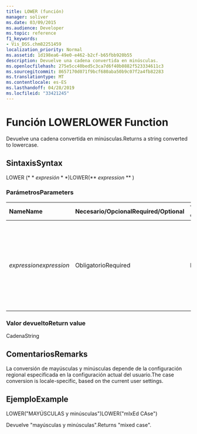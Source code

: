 ```yaml
---
title: LOWER (función)
manager: soliver
ms.date: 03/09/2015
ms.audience: Developer
ms.topic: reference
f1_keywords:
- Vis_DSS.chm82251459
localization_priority: Normal
ms.assetid: 1d198ea6-49e0-e462-b2cf-b65fbb920b55
description: Devuelve una cadena convertida en minúsculas.
ms.openlocfilehash: 275e5cc40bed5c3ca7d6f40b0882f523334611c3
ms.sourcegitcommit: 8657170d071f9bcf680aba50b9c07f2a4fb82283
ms.translationtype: MT
ms.contentlocale: es-ES
ms.lasthandoff: 04/28/2019
ms.locfileid: "33421245"
---
```

# <a name="lower-function"></a><span data-ttu-id="5388d-103">Función LOWER</span><span class="sxs-lookup"><span data-stu-id="5388d-103">LOWER Function</span></span>

<span data-ttu-id="5388d-104">Devuelve una cadena convertida en minúsculas.</span><span class="sxs-lookup"><span data-stu-id="5388d-104">Returns a string converted to lowercase.</span></span>
  
## <a name="syntax"></a><span data-ttu-id="5388d-105">Sintaxis</span><span class="sxs-lookup"><span data-stu-id="5388d-105">Syntax</span></span>

<span data-ttu-id="5388d-106">LOWER (\* \* *expresión* \* \*)</span><span class="sxs-lookup"><span data-stu-id="5388d-106">LOWER(\*\* *expression* \*\* )</span></span> 
  
### <a name="parameters"></a><span data-ttu-id="5388d-107">Parámetros</span><span class="sxs-lookup"><span data-stu-id="5388d-107">Parameters</span></span>

|<span data-ttu-id="5388d-108">**Name**</span><span class="sxs-lookup"><span data-stu-id="5388d-108">**Name**</span></span>|<span data-ttu-id="5388d-109">**Necesario/Opcional**</span><span class="sxs-lookup"><span data-stu-id="5388d-109">**Required/Optional**</span></span>|<span data-ttu-id="5388d-110">**Tipo de datos**</span><span class="sxs-lookup"><span data-stu-id="5388d-110">**Data Type**</span></span>|<span data-ttu-id="5388d-111">**Descripción**</span><span class="sxs-lookup"><span data-stu-id="5388d-111">**Description**</span></span>|
|:-----|:-----|:-----|:-----|
| <span data-ttu-id="5388d-112">_expression_</span><span class="sxs-lookup"><span data-stu-id="5388d-112">_expression_</span></span> <br/> |<span data-ttu-id="5388d-113">Obligatorio</span><span class="sxs-lookup"><span data-stu-id="5388d-113">Required</span></span>  <br/> |<span data-ttu-id="5388d-114">**Diferencias**</span><span class="sxs-lookup"><span data-stu-id="5388d-114">**Varies**</span></span> <br/> | <span data-ttu-id="5388d-115">Cadena, referencia de celda o expresión; el resultado se convierte en una cadena cuyos caracteres se convierten en minúsculas.</span><span class="sxs-lookup"><span data-stu-id="5388d-115">A string, a cell reference, or an expression; the result is converted to a string which is then converted to lowercase.</span></span>  <br/> |
   
### <a name="return-value"></a><span data-ttu-id="5388d-116">Valor devuelto</span><span class="sxs-lookup"><span data-stu-id="5388d-116">Return value</span></span>

<span data-ttu-id="5388d-117">Cadena</span><span class="sxs-lookup"><span data-stu-id="5388d-117">String</span></span>
  
## <a name="remarks"></a><span data-ttu-id="5388d-118">Comentarios</span><span class="sxs-lookup"><span data-stu-id="5388d-118">Remarks</span></span>

<span data-ttu-id="5388d-119">La conversión de mayúsculas y minúsculas depende de la configuración regional especificada en la configuración actual del usuario.</span><span class="sxs-lookup"><span data-stu-id="5388d-119">The case conversion is locale-specific, based on the current user settings.</span></span> 
  
## <a name="example"></a><span data-ttu-id="5388d-120">Ejemplo</span><span class="sxs-lookup"><span data-stu-id="5388d-120">Example</span></span>

<span data-ttu-id="5388d-121">LOWER("MAYÚSCULAS y minúsculas")</span><span class="sxs-lookup"><span data-stu-id="5388d-121">LOWER("mIxEd CAse")</span></span> 
  
<span data-ttu-id="5388d-122">Devuelve "mayúsculas y minúsculas".</span><span class="sxs-lookup"><span data-stu-id="5388d-122">Returns "mixed case".</span></span> 
  

